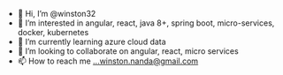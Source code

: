 - 👋 Hi, I’m @winston32
- 👀 I’m interested in angular, react, java 8+, spring boot, micro-services, docker, kubernetes
- 🌱 I’m currently learning azure cloud data
- 💞️ I’m looking to collaborate on angular, react, micro services
- 📫 How to reach me ...winston.nanda@gmail.com

<!---
winston32/winston32 is a ✨ special ✨ repository because its `README.md` (this file) appears on your GitHub profile.
You can click the Preview link to take a look at your changes.
--->
